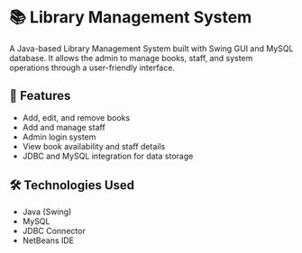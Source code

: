 # 📚 Library Management System

A Java-based Library Management System built with Swing GUI and MySQL database. It allows the admin to manage books, staff, and system operations through a user-friendly interface.

## 🚀 Features
- Add, edit, and remove books
- Add and manage staff
- Admin login system
- View book availability and staff details
- JDBC and MySQL integration for data storage

## 🛠️ Technologies Used
- Java (Swing)
- MySQL
- JDBC Connector
- NetBeans IDE
